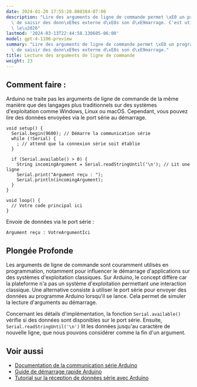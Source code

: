```yaml
---
date: 2024-01-20 17:55:28.080384-07:00
description: "Lire des arguments de ligne de commande permet \xE0 un programme Arduino\
  \ de saisir des donn\xE9es externe d\xE8s son d\xE9marrage. C'est utile pour personnaliser\
  \ le\u2026"
lastmod: '2024-03-13T22:44:58.130605-06:00'
model: gpt-4-1106-preview
summary: "Lire des arguments de ligne de commande permet \xE0 un programme Arduino\
  \ de saisir des donn\xE9es externe d\xE8s son d\xE9marrage."
title: Lecture des arguments de ligne de commande
weight: 23
---
```


## Comment faire :
Arduino ne traite pas les arguments de ligne de commande de la même manière que des langages plus traditionnels sur des systèmes d'exploitation comme Windows, Linux ou macOS. Cependant, vous pouvez lire des données envoyées via le port série au démarrage.

```Arduino
void setup() {
  Serial.begin(9600); // Démarre la communication série
  while (!Serial) {
    ; // attend que la connexion série soit établie
  }

  if (Serial.available() > 0) {
    String incomingArgument = Serial.readStringUntil('\n'); // Lit une ligne
    Serial.print("Argument reçu : ");
    Serial.println(incomingArgument);
  }
}

void loop() {
  // Votre code principal ici
}
```

Envoie de données via le port série :
```
Argument reçu : VotreArgumentIci
```

## Plongée Profonde
Les arguments de ligne de commande sont couramment utilisés en programmation, notamment pour influencer le démarrage d'applications sur des systèmes d'exploitation classiques. Sur Arduino, le concept diffère car la plateforme n'a pas un système d'exploitation permettant une interaction classique. Une alternative consiste à utiliser le port série pour envoyer des données au programme Arduino lorsqu'il se lance. Cela permet de simuler la lecture d'arguments au démarrage.

Concernant les détails d'implémentation, la fonction `Serial.available()` vérifie si des données sont disponibles sur le port série. Ensuite, `Serial.readStringUntil('\n')` lit les données jusqu'au caractère de nouvelle ligne, que nous pouvons considérer comme la fin d'un argument.

## Voir aussi
- [Documentation de la communication série Arduino](https://www.arduino.cc/reference/en/language/functions/communication/serial/)
- [Guide de démarrage rapide Arduino](https://www.arduino.cc/en/Guide/HomePage)
- [Tutorial sur la réception de données série avec Arduino](https://www.arduino.cc/en/Tutorial/BuiltInExamples/SerialEvent)
